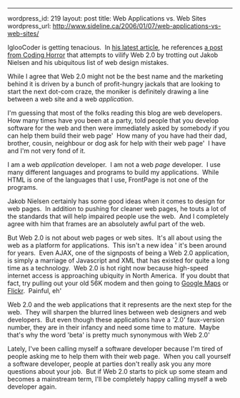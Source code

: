 --- 
wordpress_id: 219
layout: post
title: Web Applications vs. Web Sites
wordpress_url: http://www.sideline.ca/2006/01/07/web-applications-vs-web-sites/

<p>IglooCoder is getting tenacious.  In <a href="http://igloocoder.com/archive/2006/01/06/149.aspx">his latest article</a>, he references <a href="http://www.codinghorror.com/blog/archives/000480.html">a post from Coding Horror</a> that attempts to vilify Web 2.0 by trotting out Jakob Nielsen and his ubiquitous list of web design mistakes.</p>
<p>While I agree that Web 2.0 might not be the best name and the marketing behind it is driven by a bunch of profit-hungry jackals that are looking to start the next dot-com craze, the moniker is definitely drawing a line between a web site and a web <em>application</em>.</p>
<p>I'm guessing that most of the folks reading this blog are web developers.  How many times have you been at a party, told people that you develop software for the web and then were immediately asked by somebody if you can help them build their web page'  How many of you have had their dad, brother, cousin, neighbour or dog ask for help with their web page'  I have and I'm not very fond of it.</p>
<p>I am a web <em>application</em> developer.  I am not a web <em>page</em> developer.  I use many different languages and programs to build my applications.  While HTML is one of the languages that I use, FrontPage is not one of the programs.</p>
<p>Jakob Nielsen certainly has some good ideas when it comes to design for web pages.  In addition to pushing for cleaner web pages, he touts a lot of the standards that will help impaired people use the web.  And I completely agree with him that frames are an absolutely awful part of the web.</p>
<p>But Web 2.0 is not about web pages or web sites.  It's all about using the web as a platform for applications.  This isn't a new idea ' it's been around for years.  Even AJAX, one of the signposts of being a Web 2.0 application, is simply a marriage of Javascript and XML that has existed for quite a long time as a technology.  Web 2.0 is hot right now because high-speed internet access is approaching ubiquity in North America.  If you doubt that fact, try pulling out your old 56K modem and then going to <a href="http://maps.google.com/">Google Maps</a> or <a href="http://www.flickr.com/">Flickr</a>.  Painful, eh'</p>
<p>Web 2.0 and the web applications that it represents are the next step for the web.  They will sharpen the blurred lines between web designers and web developers.  But even though these applications have a '2.0' faux-version number, they are in their infancy and need some time to mature.  Maybe that's why the word 'beta' is pretty much synonymous with Web 2.0'</p>
<p>Lately, I've been calling myself a software developer because I'm tired of people asking me to help them with their web page.  When you call yourself a software developer, people at parties don't really ask you any more questions about your job.  But if Web 2.0 starts to pick up some steam and becomes a mainstream term, I'll be completely happy calling myself a web developer again.</p>
